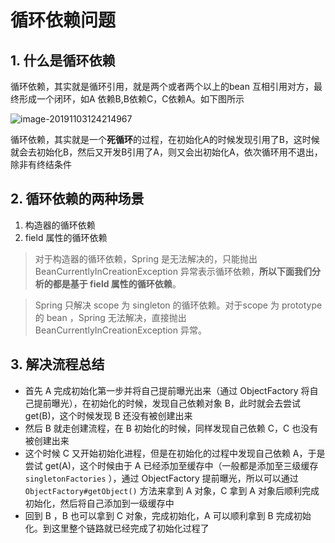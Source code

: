 # 循环依赖问题

## 1. 什么是循环依赖

循环依赖，其实就是循环引用，就是两个或者两个以上的bean 互相引用对方，最终形成一个闭环，如A 依赖B,B依赖C，C依赖A。如下图所示

![image-20191103124214967](https://zszblog.oss-cn-beijing.aliyuncs.com/zszblog/blogimage-master/img/image-20191103124214967.png)

循环依赖，其实就是一个**死循环**的过程，在初始化A的时候发现引用了B，这时候就会去初始化B，然后又开发B引用了A，则又会出初始化A，依次循环用不退出，除非有终结条件

## 2. 循环依赖的两种场景

1. 构造器的循环依赖
2. field 属性的循环依赖

> 对于构造器的循环依赖，Spring 是无法解决的，只能抛出 BeanCurrentlyInCreationException 异常表示循环依赖，**所以下面我们分析的都是基于 field 属性的循环依赖**。

>Spring 只解决 scope 为 singleton 的循环依赖。对于scope 为 prototype 的 bean ，Spring 无法解决，直接抛出 BeanCurrentlyInCreationException 异常。

## 3. 解决流程总结

- 首先 A 完成初始化第一步并将自己提前曝光出来（通过 ObjectFactory 将自己提前曝光），在初始化的时候，发现自己依赖对象 B，此时就会去尝试 get(B)，这个时候发现 B 还没有被创建出来
- 然后 B 就走创建流程，在 B 初始化的时候，同样发现自己依赖 C，C 也没有被创建出来
- 这个时候 C 又开始初始化进程，但是在初始化的过程中发现自己依赖 A，于是尝试 get(A)，这个时候由于 A 已经添加至缓存中（一般都是添加至三级缓存 `singletonFactories` ），通过 ObjectFactory 提前曝光，所以可以通过 `ObjectFactory#getObject()` 方法来拿到 A 对象，C 拿到 A 对象后顺利完成初始化，然后将自己添加到一级缓存中
- 回到 B ，B 也可以拿到 C 对象，完成初始化，A 可以顺利拿到 B 完成初始化。到这里整个链路就已经完成了初始化过程了

